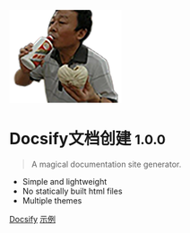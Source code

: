 ![logo](/logo.png)

# Docsify文档创建 <small>1.0.0</small>

> A magical documentation site generator.

- Simple and lightweight
- No statically built html files
- Multiple themes

[Docsify](https://github.com/docsifyjs/docsify/)
[示例](/#示例)